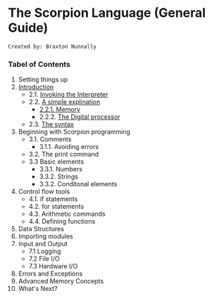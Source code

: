 # The Scorpion Language (General Guide)
    Created by: Braxton Nunnally
    
### Tabel of Contents

1. Setting things up
2. [Introduction](https://github.com/AndroDevcd/Scorpion/blob/master/docs/Introduction.md#Introduction)
    * 2.1. [Invoking the Interpreter](https://github.com/AndroDevcd/Scorpion/blob/master/docs/Introduction.md#11-invoking-the-interpreter)
    * 2.2. [A simple explination](https://github.com/AndroDevcd/Scorpion/blob/master/docs/Introduction.md#12-a-simple-explanation)
       * [2.2.1. Memory](https://github.com/AndroDevcd/Scorpion/blob/master/docs/Introduction.md#121-memory)
       * 2.2.2. [The Digital processor](https://github.com/AndroDevcd/Scorpion/blob/master/docs/Introduction.md#122-the-digital-processor)
    * 2.3. [The syntax](https://github.com/AndroDevcd/Scorpion/blob/master/docs/Introduction.md#23-the-syntax)   
3. Beginning with Scorpion programming
    * 3.1. Comments
       * 3.1.1. Avoiding errors
    * 3.2. The print command
    * 3.3 Basic elements
       * 3.3.1. Numbers
       * 3.3.2. Strings
       * 3.3.2. Conditonal elements
4. Control flow tools
    * 4.1. if statements
    * 4.2. for statements
    * 4.3. Arithmetic commands
    * 4.4. Defining functions
5. Data Structures
6. Importing modules
7. Input and Output
    * 7.1 Logging
    * 7.2 File I/O
    * 7.3 Hardware I/O
8. Errors and Exceptions
9. Advanced Memory Concepts
10. What's Next?
    
    
